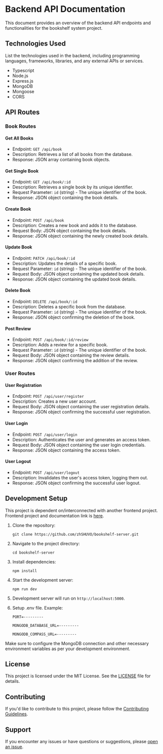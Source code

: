 # Backend API Documentation

This document provides an overview of the backend API endpoints and functionalities for the bookshelf system project.

## Technologies Used

List the technologies used in the backend, including programming languages, frameworks, libraries, and any external APIs or services.

-   Typescript
-   Node.js
-   Express.js
-   MongoDB
-   Mongoose
-   CORS

## API Routes

### Book Routes

#### Get All Books

-   Endpoint: `GET /api/book`
-   Description: Retrieves a list of all books from the database.
-   Response: JSON array containing book objects.

#### Get Single Book

-   Endpoint: `GET /api/book/:id`
-   Description: Retrieves a single book by its unique identifier.
-   Request Parameter: `id` (string) - The unique identifier of the book.
-   Response: JSON object containing the book details.

#### Create Book

-   Endpoint: `POST /api/book`
-   Description: Creates a new book and adds it to the database.
-   Request Body: JSON object containing the book details.
-   Response: JSON object containing the newly created book details.

#### Update Book

-   Endpoint: `PATCH /api/book/:id`
-   Description: Updates the details of a specific book.
-   Request Parameter: `id` (string) - The unique identifier of the book.
-   Request Body: JSON object containing the updated book details.
-   Response: JSON object containing the updated book details.

#### Delete Book

-   Endpoint: `DELETE /api/book/:id`
-   Description: Deletes a specific book from the database.
-   Request Parameter: `id` (string) - The unique identifier of the book.
-   Response: JSON object confirming the deletion of the book.

#### Post Review

-   Endpoint: `POST /api/book/:id/review`
-   Description: Adds a review for a specific book.
-   Request Parameter: `id` (string) - The unique identifier of the book.
-   Request Body: JSON object containing the review details.
-   Response: JSON object confirming the addition of the review.

### User Routes

#### User Registration

-   Endpoint: `POST /api/user/register`
-   Description: Creates a new user account.
-   Request Body: JSON object containing the user registration details.
-   Response: JSON object confirming the successful user registration.

#### User Login

-   Endpoint: `POST /api/user/login`
-   Description: Authenticates the user and generates an access token.
-   Request Body: JSON object containing the user login credentials.
-   Response: JSON object containing the access token.

#### User Logout

-   Endpoint: `POST /api/user/logout`
-   Description: Invalidates the user's access token, logging them out.
-   Response: JSON object confirming the successful user logout.

## Development Setup

This project is dependent on/interconnected with another frontend project. Frontend project and documentation link is [here](https://github.com/zhSHUVO/bookshelf).

1. Clone the repository:
    ```shell
    git clone https://github.com/zhSHUVO/bookshelf-server.git
    ```
2. Navigate to the project directory:
    ```shell
    cd bookshelf-server
    ```
3. Install dependencies:
    ```shell
    npm install
    ```
4. Start the development server:
    ```shell
    npm run dev
    ```
5. Development server will run on `http://localhost:5000`.

6. Setup .env file. Example:

    ```shell
    PORT=---------

    MONGODB_DATABASE_URL=---------

    MONGODB_COMPASS_URL=---------
    ```

Make sure to configure the MongoDB connection and other necessary environment variables as per your development environment.

## License

This project is licensed under the MIT License. See the [LICENSE](LICENSE) file for details.

## Contributing

If you'd like to contribute to this project, please follow the [Contributing Guidelines](CONTRIBUTING.md).

## Support

If you encounter any issues or have questions or suggestions, please [open an issue](https://github.com/your-username/your-project/issues).
